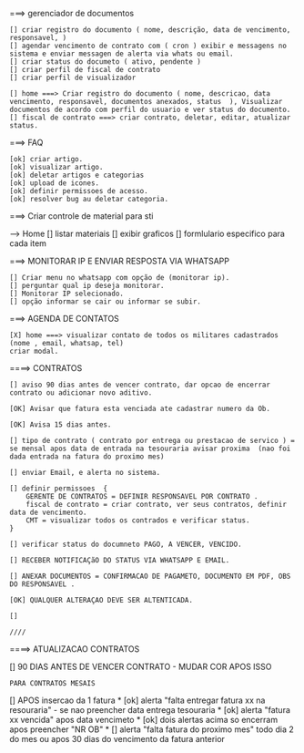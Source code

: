 ===> gerenciador de documentos 

    [] criar registro do documento ( nome, descrição, data de vencimento, responsavel, )
    [] agendar vencimento de contrato com ( cron ) exibir e messagens no sistema e enviar messagen de alerta via whats ou email.
    [] criar status do documeto ( ativo, pendente )
    [] criar perfil de fiscal de contrato
    [] criar perfil de visualizador 
    
    [] home ===> Criar registro do documento ( nome, descricao, data vencimento, responsavel, documentos anexados, status  ), Visualizar documentos de acordo com perfil do usuario e ver status do documento.
    [] fiscal de contrato ===> criar contrato, deletar, editar, atualizar status.


===> FAQ 

    [ok] criar artigo.
    [ok] visualizar artigo.
    [ok] deletar artigos e categorias
    [ok] upload de icones.
    [ok] definir permissoes de acesso.
    [ok] resolver bug au deletar categoria.

===> Criar controle de material para sti

--> Home
    [] listar materiais 
    [] exibir graficos 
    [] formlulario especifico para cada item


===> MONITORAR IP E ENVIAR RESPOSTA VIA WHATSAPP 

    [] Criar menu no whatsapp com opção de (monitorar ip).
    [] perguntar qual ip deseja monitorar.  
    [] Monitorar IP selecionado.
    [] opção informar se cair ou informar se subir. 


===> AGENDA DE CONTATOS
    
    [X] home ===> visualizar contato de todos os militares cadastrados (nome , email, whatsap, tel)
    criar modal.


====> CONTRATOS  

    [] aviso 90 dias antes de vencer contrato, dar opcao de encerrar contrato ou adicionar novo aditivo.

    [OK] Avisar que fatura esta venciada ate cadastrar numero da Ob.

    [OK] Avisa 15 dias antes.

    [] tipo de contrato ( contrato por entrega ou prestacao de servico ) = se mensal apos data de entrada na tesouraria avisar proxima  (nao foi dada entrada na fatura do proximo mes)

    [] enviar Email, e alerta no sistema.

    [] definir permissoes  {
        GERENTE DE CONTRATOS = DEFINIR RESPONSAVEL POR CONTRATO .
        fiscal de contrato = criar contrato, ver seus contratos, definir data de vencimento.
        CMT = visualizar todos os contrados e verificar status.
    }

    [] verificar status do documneto PAGO, A VENCER, VENCIDO. 

    [] RECEBER NOTIFICAÇãO DO STATUS VIA WHATSAPP E EMAIL. 

    [] ANEXAR DOCUMENTOS = CONFIRMACAO DE PAGAMETO, DOCUMENTO EM PDF, OBS DO RESPONSAVEL .

    [OK] QUALQUER ALTERAÇAO DEVE SER ALTENTICADA.

    [] 

    ////

====> ATUALIZACAO CONTRATOS

[] 90 DIAS ANTES DE VENCER CONTRATO - MUDAR COR APOS ISSO

    PARA CONTRATOS MESAIS 
[] APOS insercao da 1 fatura 
    * [ok] alerta "falta entregar fatura xx na resouraria" - se nao preencher data entrega tesouraria
    * [ok] alerta "fatura xx vencida" apos data vencimeto
    * [ok] dois alertas acima so encerram apos preencher "NR OB"
    * [] alerta "falta fatura do proximo mes" todo dia 2 do mes ou apos 30 dias do vencimento da fatura anterior
